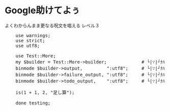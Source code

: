 Google助けてよぅ
=====================

よくわからんまま更なる呪文を唱える レベル３

<pre class="brush: perl">
    use warnings;
    use strict;
    use utf8;

    use Test::More;
    my $builder = Test::More->builder;             # └|∵|┘ﾅﾊ？
    binmode $builder->output,         ":utf8";     # └|∵|┘ﾅﾊ？
    binmode $builder->failure_output, ":utf8";     # └|∵|┘ﾅﾊ？
    binmode $builder->todo_output,    ":utf8";     # └|∵|┘ﾅﾊ？

    is(1 + 1, 2, "足し算");

    done_testing;
</pre>